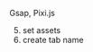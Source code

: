 Gsap, Pixi.js

<!-- 7. fix position bug -->
<!-- 1. add points -->
<!-- 2. add turns -->
<!-- 3. add super turn -->
<!-- 4. add game result -->

5. set assets
6. create tab name
